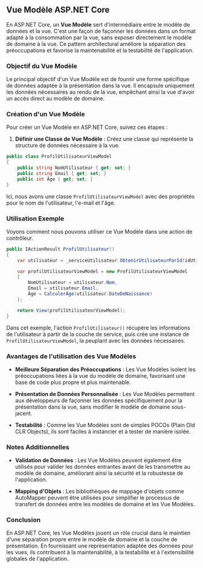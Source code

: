## Vue Modèle ASP.NET Core

En ASP.NET Core, un **Vue Modèle** sert d'intermédiaire entre le modèle de données et la vue. C'est une façon de façonner les données dans un format adapté à la consommation par la vue, sans exposer directement le modèle de domaine à la vue. Ce pattern architectural améliore la séparation des préoccupations et favorise la maintenabilité et la testabilité de l'application.

### Objectif du Vue Modèle

Le principal objectif d'un Vue Modèle est de fournir une forme spécifique de données adaptée à la présentation dans la vue. Il encapsule uniquement les données nécessaires au rendu de la vue, empêchant ainsi la vue d'avoir un accès direct au modèle de domaine.

### Création d'un Vue Modèle

Pour créer un Vue Modèle en ASP.NET Core, suivez ces étapes :

1. **Définir une Classe de Vue Modèle** : Créez une classe qui représente la structure de données nécessaire à la vue.

```csharp
public class ProfilUtilisateurViewModel
{
    public string NomUtilisateur { get; set; }
    public string Email { get; set; }
    public int Âge { get; set; }
}
```

Ici, nous avons une classe `ProfilUtilisateurViewModel` avec des propriétés pour le nom de l'utilisateur, l'e-mail et l'âge.

### Utilisation Exemple

Voyons comment nous pouvons utiliser ce Vue Modèle dans une action de contrôleur.

```csharp
public IActionResult ProfilUtilisateur()
{
    var utilisateur = _serviceUtilisateur.ObtenirUtilisateurParId(idUtilisateur);

    var profilUtilisateurViewModel = new ProfilUtilisateurViewModel
    {
        NomUtilisateur = utilisateur.Nom,
        Email = utilisateur.Email,
        Âge = CalculerÂge(utilisateur.DateDeNaissance)
    };

    return View(profilUtilisateurViewModel);
}
```

Dans cet exemple, l'action `ProfilUtilisateur()` récupère les informations de l'utilisateur à partir de la couche de service, puis crée une instance de `ProfilUtilisateurViewModel`, la peuplant avec les données nécessaires.

### Avantages de l'utilisation des Vue Modèles

- **Meilleure Séparation des Préoccupations** : Les Vue Modèles isolent les préoccupations liées à la vue du modèle de domaine, favorisant une base de code plus propre et plus maintenable.
  
- **Présentation de Données Personnalisée** : Les Vue Modèles permettent aux développeurs de façonner les données spécifiquement pour la présentation dans la vue, sans modifier le modèle de domaine sous-jacent.
  
- **Testabilité** : Comme les Vue Modèles sont de simples POCOs (Plain Old CLR Objects), ils sont faciles à instancier et à tester de manière isolée.

### Notes Additionnelles

- **Validation de Données** : Les Vue Modèles peuvent également être utilisés pour valider les données entrantes avant de les transmettre au modèle de domaine, améliorant ainsi la sécurité et la robustesse de l'application.
  
- **Mapping d'Objets** : Les bibliothèques de mappage d'objets comme AutoMapper peuvent être utilisées pour simplifier le processus de transfert de données entre les modèles de domaine et les Vue Modèles.

### Conclusion

En ASP.NET Core, les Vue Modèles jouent un rôle crucial dans le maintien d'une séparation propre entre le modèle de domaine et la couche de présentation. En fournissant une représentation adaptée des données pour les vues, ils contribuent à la maintenabilité, à la testabilité et à l'extensibilité globales de l'application.